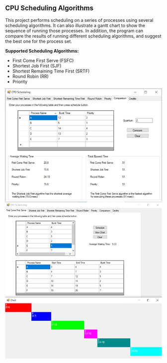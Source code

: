 ## CPU Scheduling Algorithms
This project performs scheduling on a series of processes using several scheduling algorithms. It can also illustrate a gantt chart to show the sequence of running those processes. In addition, the program can compare the results of running different scheduling algorithms, and suggest the best one for the process set.

**Supported Scheduling Algorithms:**
 * First Come First Serve (FSFC)
 * Shortest Job First (SJF)
 * Shortest Remaining Time First (SRTF)
 * Round Robin (RR)
 * Priority

<img src="comparison-tab.jpg" alt="drawing" width="600"/>


<img src="fcfs-sample.jpg" alt="drawing" width="600"/>



